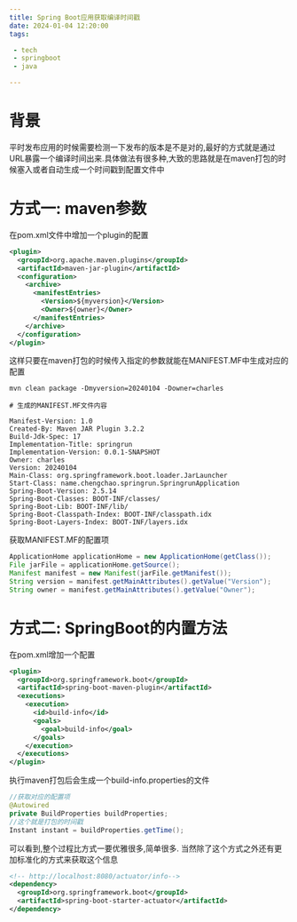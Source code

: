 ```yaml
---
title: Spring Boot应用获取编译时间戳
date: 2024-01-04 12:20:00
tags:

 - tech
 - springboot
 - java

---
```




# 背景

平时发布应用的时候需要检测一下发布的版本是不是对的,最好的方式就是通过URL暴露一个编译时间出来.具体做法有很多种,大致的思路就是在maven打包的时候塞入或者自动生成一个时间戳到配置文件中

#  方式一: maven参数


在pom.xml文件中增加一个plugin的配置

```xml
<plugin>
  <groupId>org.apache.maven.plugins</groupId>
  <artifactId>maven-jar-plugin</artifactId>
  <configuration>
    <archive>
      <manifestEntries>
        <Version>${myversion}</Version>
        <Owner>${owner}</Owner>
      </manifestEntries>
    </archive>
  </configuration>
</plugin>
```

这样只要在maven打包的时候传入指定的参数就能在MANIFEST.MF中生成对应的配置

```
mvn clean package -Dmyversion=20240104 -Downer=charles

# 生成的MANIFEST.MF文件内容

Manifest-Version: 1.0
Created-By: Maven JAR Plugin 3.2.2
Build-Jdk-Spec: 17
Implementation-Title: springrun
Implementation-Version: 0.0.1-SNAPSHOT
Owner: charles
Version: 20240104
Main-Class: org.springframework.boot.loader.JarLauncher
Start-Class: name.chengchao.springrun.SpringrunApplication
Spring-Boot-Version: 2.5.14
Spring-Boot-Classes: BOOT-INF/classes/
Spring-Boot-Lib: BOOT-INF/lib/
Spring-Boot-Classpath-Index: BOOT-INF/classpath.idx
Spring-Boot-Layers-Index: BOOT-INF/layers.idx
```

获取MANIFEST.MF的配置项

```java
ApplicationHome applicationHome = new ApplicationHome(getClass());
File jarFile = applicationHome.getSource();
Manifest manifest = new Manifest(jarFile.getManifest());
String version = manifest.getMainAttributes().getValue("Version");
String owner = manifest.getMainAttributes().getValue("Owner");
```

# 方式二: SpringBoot的内置方法

在pom.xml增加一个配置

```xml
<plugin>
  <groupId>org.springframework.boot</groupId>
  <artifactId>spring-boot-maven-plugin</artifactId>
  <executions>
    <execution>
      <id>build-info</id>
      <goals>
        <goal>build-info</goal>
      </goals>
    </execution>
  </executions>
</plugin>
```

执行maven打包后会生成一个build-info.properties的文件

```java
//获取对应的配置项
@Autowired
private BuildProperties buildProperties;
//这个就是打包的时间戳
Instant instant = buildProperties.getTime();
```

可以看到,整个过程比方式一要优雅很多,简单很多. 当然除了这个方式之外还有更加标准化的方式来获取这个信息

```xml
<!-- http://localhost:8080/actuator/info-->
<dependency>
  <groupId>org.springframework.boot</groupId>
  <artifactId>spring-boot-starter-actuator</artifactId>
</dependency>
```

